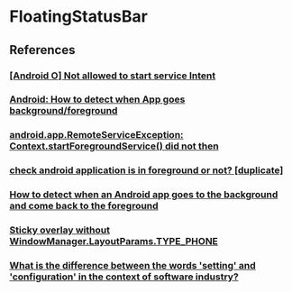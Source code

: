 # FloatingStatusBar

## References
### [[Android O] Not allowed to start service Intent](https://parkho79.tistory.com/12)
### [Android: How to detect when App goes background/foreground](https://medium.com/@iamsadesh/android-how-to-detect-when-app-goes-background-foreground-fd5a4d331f8a)
### [android.app.RemoteServiceException: Context.startForegroundService() did not then](https://developside.tistory.com/96)
### [check android application is in foreground or not? [duplicate]](https://stackoverflow.com/questions/8489993/check-android-application-is-in-foreground-or-not)
### [How to detect when an Android app goes to the background and come back to the foreground](https://stackoverflow.com/questions/4414171/how-to-detect-when-an-android-app-goes-to-the-background-and-come-back-to-the-fo)
### [Sticky overlay without WindowManager.LayoutParams.TYPE_PHONE](https://stackoverflow.com/questions/55251502/sticky-overlay-without-windowmanager-layoutparams-type-phone)
### [What is the difference between the words 'setting' and 'configuration' in the context of software industry?](https://www.quora.com/What-is-the-difference-between-the-words-setting-and-configuration-in-the-context-of-software-industry)
